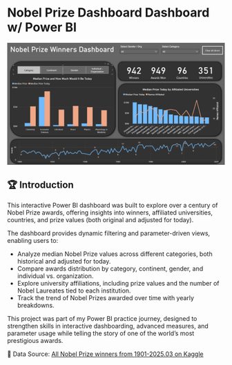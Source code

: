 # Nobel Prize Dashboard Dashboard w/ Power BI

![Dashboard](../images/P2/1_Dashboard.gif)

## 🏆 Introduction

This interactive Power BI dashboard was built to explore over a century of Nobel Prize awards, offering insights into winners, affiliated universities, countries, and prize values (both original and adjusted for today).

The dashboard provides dynamic filtering and parameter-driven views, enabling users to:

-   Analyze median Nobel Prize values across different categories, both historical and adjusted for today.
-   Compare awards distribution by category, continent, gender, and individual vs. organization.
-   Explore university affiliations, including prize values and the number of Nobel Laureates tied to each institution.
-   Track the trend of Nobel Prizes awarded over time with yearly breakdowns.

This project was part of my Power BI practice journey, designed to strengthen skills in interactive dashboarding, advanced measures, and parameter usage while telling the story of one of the world’s most prestigious awards.

🔗 Data Source: [All Nobel Prize winners from 1901-2025.03 on Kaggle](https://www.kaggle.com/datasets/jehanbhathena/all-nobel-prize-winners-from-1901-2024)